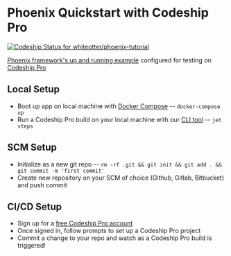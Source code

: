 # Phoenix Quickstart with Codeship Pro
[ ![Codeship Status for whiteotter/phoenix-tutorial](https://app.codeship.com/projects/d77d6dc0-abb8-0135-1d7c-326c62bbc0df/status?branch=master)](https://app.codeship.com/projects/256820)

[Phoenix framework's up and running example](https://hexdocs.pm/phoenix/up_and_running.html#content) configured for testing on [Codeship Pro](https://codeship.com/features/pro)

## Local Setup
- Boot up app on local machine with [Docker Compose](https://docs.docker.com/compose/gettingstarted/) -- `docker-compose up`
- Run a Codeship Pro build on your local machine with our [CLI tool](https://documentation.codeship.com/pro/builds-and-configuration/cli/) -- `jet steps`

## SCM Setup
- Initialize as a new git repo -- `rm -rf .git && git init && git add . && git commit -m 'first commit'`
- Create new repository on your SCM of choice (Github, Gitlab, Bitbucket) and push commit

## CI/CD Setup
- Sign up for a [free Codeship Pro account](https://codeship.com/features/pro)
- Once signed in, follow prompts to set up a Codeship Pro project
- Commit a change to your repo and watch as a Codeship Pro build is triggered!


